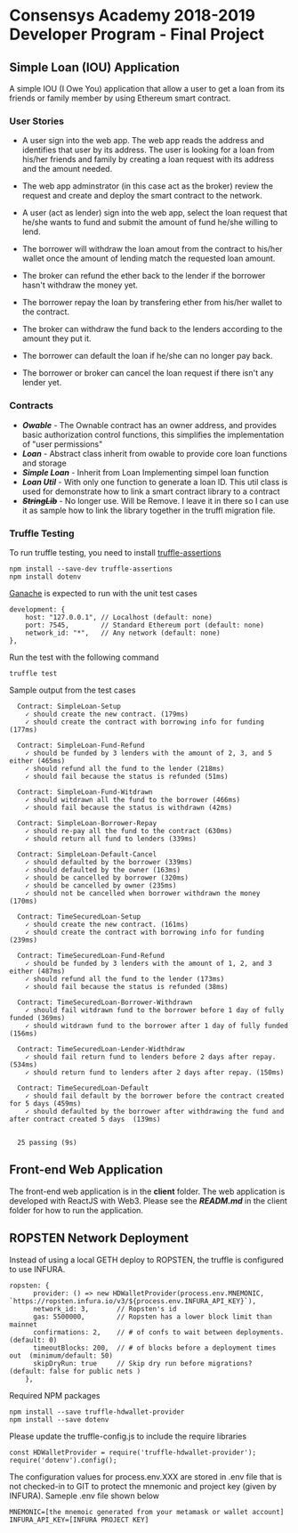 # Consensys Academy 2018-2019 Developer Program - Final Project

## Simple Loan (IOU) Application
A simple IOU (I Owe You) application that allow a user to get a loan from its friends or family member by using Ethereum smart contract. 

### User Stories
* A user sign into the web app. The web app reads the address and identifies that user by its address. The user is looking for a loan from his/her friends and family by creating a loan request with its address and the amount needed.

* The web app adminstrator (in this case act as the broker) review the request and create and deploy the smart contract to the network.

* A user (act as lender) sign into the web app, select the loan request that he/she wants to fund and submit the amount of fund he/she willing to lend.

* The borrower will withdraw the loan amout from the contract to his/her wallet once the amount of lending match the requested loan amount.

* The broker can refund the ether back to the lender if the borrower hasn't withdraw the money yet.

* The borrower repay the loan by transfering ether from his/her wallet to the contract.

* The broker can withdraw the fund back to the lenders according to the amount they put it.

* The borrower can default the loan if he/she can no longer pay back.

* The borrower or broker can cancel the loan request if there isn't any lender yet.

### Contracts
* **_Owable_** - The Ownable contract has an owner address, and provides basic authorization control functions, this simplifies the implementation of "user permissions"
* **_Loan_** - Abstract class inherit from owable to provide core loan functions and storage
* **_Simple Loan_** - Inherit from Loan Implementing simpel loan function
* **_Loan Util_** - With only one function to generate a loan ID. This util class is used for demonstrate how to link a smart contract library to a contract
* ~~**_StringLib_**~~ - No longer use. Will be Remove. I leave it in there so I can use it as sample how to link the library together in the truffl migration file.

### Truffle Testing
To run truffle testing, you need to install [truffle-assertions](https://www.npmjs.com/package/truffle-assertions)

```
npm install --save-dev truffle-assertions
npm install dotenv
```

[Ganache](https://truffleframework.com/ganache) is expected to run with the unit test cases
```
development: {
    host: "127.0.0.1", // Localhost (default: none)
    port: 7545,        // Standard Ethereum port (default: none)
    network_id: "*",   // Any network (default: none)
},
```

Run the test with the following command
```
truffle test
```
Sample output from the test cases
```
  Contract: SimpleLoan-Setup
    ✓ should create the new contract. (179ms)
    ✓ should create the contract with borrowing info for funding (177ms)

  Contract: SimpleLoan-Fund-Refund
    ✓ should be funded by 3 lenders with the amount of 2, 3, and 5 either (465ms)
    ✓ should refund all the fund to the lender (218ms)
    ✓ should fail because the status is refunded (51ms)

  Contract: SimpleLoan-Fund-Witdrawn
    ✓ should witdrawn all the fund to the borrower (466ms)
    ✓ should fail because the status is withdrawn (42ms)

  Contract: SimpleLoan-Borrower-Repay
    ✓ should re-pay all the fund to the contract (630ms)
    ✓ should return all fund to lenders (339ms)

  Contract: SimpleLoan-Default-Cancel
    ✓ should defaulted by the borrower (339ms)
    ✓ should defaulted by the owner (163ms)
    ✓ should be cancelled by borrower (320ms)
    ✓ should be cancelled by owner (235ms)
    ✓ should not be cancelled when borrower withdrawn the money (170ms)

  Contract: TimeSecuredLoan-Setup
    ✓ should create the new contract. (161ms)
    ✓ should create the contract with borrowing info for funding (239ms)

  Contract: TimeSecuredLoan-Fund-Refund
    ✓ should be funded by 3 lenders with the amount of 1, 2, and 3 either (487ms)
    ✓ should refund all the fund to the lender (173ms)
    ✓ should fail because the status is refunded (38ms)

  Contract: TimeSecuredLoan-Borrower-Withdrawn
    ✓ should fail witdrawn fund to the borrower before 1 day of fully funded (369ms)
    ✓ should witdrawn fund to the borrower after 1 day of fully funded (156ms)

  Contract: TimeSecuredLoan-Lender-Widthdraw
    ✓ should fail return fund to lenders before 2 days after repay. (534ms)
    ✓ should return fund to lenders after 2 days after repay. (150ms)

  Contract: TimeSecuredLoan-Default
    ✓ should fail default by the borrower before the contract created for 5 days (459ms)
    ✓ should defaulted by the borrower after withdrawing the fund and after contract created 5 days  (139ms)


  25 passing (9s)
```

## Front-end Web Application
The front-end web application is in the **client** folder. The web application is developed with ReactJS with Web3. Please see the ***READM.md*** in the client folder for how to run the application.

## ROPSTEN Network Deployment
Instead of using a local GETH deploy to ROPSTEN, the truffle is configured to use INFURA.

```
ropsten: {
      provider: () => new HDWalletProvider(process.env.MNEMONIC, `https://ropsten.infura.io/v3/${process.env.INFURA_API_KEY}`),
      network_id: 3,       // Ropsten's id
      gas: 5500000,        // Ropsten has a lower block limit than mainnet
      confirmations: 2,    // # of confs to wait between deployments. (default: 0)
      timeoutBlocks: 200,  // # of blocks before a deployment times out  (minimum/default: 50)
      skipDryRun: true     // Skip dry run before migrations? (default: false for public nets )
    },
```

Required NPM packages
```
npm install --save truffle-hdwallet-provider
npm install --save dotenv
```
Please update the truffle-config.js to include the require libraries
```
const HDWalletProvider = require('truffle-hdwallet-provider');
require('dotenv').config();
```
The configuration values for process.env.XXX are stored in .env file that is not checked-in to GIT to protect the mnemonic and project key (given by INFURA).
Sameple .env file shown below
```
MNEMONIC=[the mnemoic generated from your metamask or wallet account]
INFURA_API_KEY=[INFURA PROJECT KEY]
```
